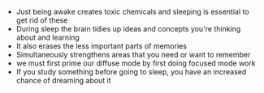 - Just being awake creates toxic chemicals and sleeping is essential to get rid of these
- During sleep the brain tidies up ideas and concepts you're thinking about and learning
- It also erases the less important parts of memories 
- Simultaneously strengthens areas that you need or want to remember 
- we must first prime our diffuse mode by first doing focused mode work
- If you study something before going to sleep, you have an increased chance of dreaming about it